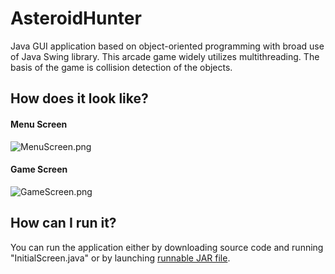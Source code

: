 # AsteroidHunter
Java GUI application based on object-oriented programming with broad use of Java Swing library. This arcade game widely utilizes multithreading. The basis of the game is collision detection of the objects.

## How does it look like?
#### Menu Screen
![MenuScreen.png](https://i.imgur.com/U43GyRp.png)

#### Game Screen
![GameScreen.png](https://i.imgur.com/GbxVWkU.png)

## How can I run it?
You can run the application either by downloading source code and running "InitialScreen.java" or by launching [runnable JAR file](https://drive.google.com/open?id=117ElgqzqpjX2A7gluKlu_WzMdy4lA0C6).
